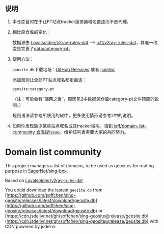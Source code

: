 ## 说明

1. 本仓库目的在于让PT站点tracker服务器域名直连而不走代理。
2. 相比原仓库的变化：
   
   数据源由 [Loyalsoldier/v2ray-rules-dat](https://github.com/Loyalsoldier/v2ray-rules-dat) --> [ixff/v2ray-rules-dat](https://github.com/ixff/v2ray-rules-dat)，其唯一改变是完善了[data/category-pt](https://github.com/ixff/domain-list-community/blob/master/data/category-pt)。
3. 使用方法：
   
   `geosite.db`下载地址：[GitHub Releases](https://github.com/soffchen/sing-geosite/releases/latest/download/geosite.db) 或者 [jsdelivr](https://cdn.jsdelivr.net/gh/soffchen/sing-geosite@release/geosite.db)

   添加规则让全部PT站点域名都走直连：
   ```
   geosite:category-pt
   ```
   （注：可能会有“漏网之鱼”，原因见2中数据源仓库category-pt文件顶部的说明。）
   
   规则语法请参考所使用的软件，更多使用情形请参考2中的说明。
4. 如果你发现缺少某些站点域名或其tracker域名，请[到 ixff/domain-list-community 仓库提issue](https://github.com/ixff/domain-list-community/issues/new?assignees=&labels=&projects=&template=%E5%9F%9F%E5%90%8D%E6%9B%B4%E6%96%B0.md&title=%E3%80%90%E5%9F%9F%E5%90%8D%E6%9B%B4%E6%96%B0%E3%80%91XXX)，维护该列表需要大家的共同努力。


# Domain list community

This project manages a list of domains, to be used as geosites for routing purpose in [SagerNet/sing-box](https://github.com/SagerNet/sing-box).

Based on [Loyalsoldier/v2ray-rules-dat](https://github.com/Loyalsoldier/v2ray-rules-dat)

You could download the lastest `geosite.db` from [https://github.com/soffchen/sing-geosite/releases/latest/download/geosite.db](https://github.com/soffchen/sing-geosite/releases/latest/download/geosite.db) or [https://cdn.jsdelivr.net/gh/soffchen/sing-geosite@release/geosite.db](https://cdn.jsdelivr.net/gh/soffchen/sing-geosite@release/geosite.db) with CDN powered by jsdelivr.
